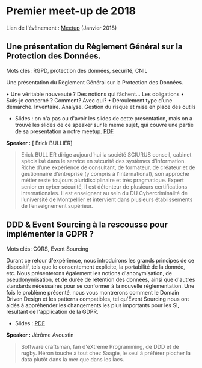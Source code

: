 # Premier meet-up de 2018

Lien de l'évènement : [Meetup](https://www.meetup.com/fr-FR/Big-Data-Science-Montpellier/events/246171816/) (Janvier 2018)

## Une présentation du Règlement Général sur la Protection des Données.

Mots clés: RGPD, protection des données, securité, CNIL

Une présentation du Règlement Général sur la Protection des Données.

• Une véritable nouveauté ? Des notions qui fâchent… Les obligations
• Suis-je concerné ? Comment? Avec qui?
• Déroulement type d’une démarche. Inventaire. Analyse. Gestion du risque et mise en place des outils

 * Slides : on n'a pas ou d'avoir les slides de cette presentation, mais on a trouvé les slides de ce speaker sur le meme sujet, qui couvre une partie de sa presentation à notre meetup. [PDF]()

**Speaker :** [ Erick BULLIER]

> Erick BULLIER dirige aujourd’hui la société SCIURUS conseil, cabinet spécialisé dans le service en sécurité des systèmes d’information. Riche d’une expérience de consultant, de formateur, de créateur et de gestionnaire d’entreprise (y compris à l’international), son approche métier reste toujours pluridisciplinaire et très pragmatique. Expert senior en cyber sécurité, il est détenteur de plusieurs certifications internationales. Il est enseignant au sein du DU Cybercriminalité de l’université de Montpellier et intervient dans plusieurs établissements de l’enseignement supérieur.

## DDD & Event Sourcing à la rescousse pour implémenter la GDPR ?

Mots clés: CQRS, Event Sourcing	

Durant ce retour d'expérience, nous introduirons les grands principes de ce dispositif, tels que le consentement explicite, la portabilité de la donnée, etc. Nous présenterons également les notions d'anonymisation, de pseudonymisation, et de durée de rétention des données, ainsi que d'autres standards nécessaires pour se conformer à la nouvelle réglementation. Une fois le problème présenté, nous vous montrerons comment le Domain Driven Design et les patterns compatibles, tel qu'Event Sourcing nous ont aidés à appréhender les changements les plus importants pour les SI, résultant de l'application de la GDPR.


 * Slides : [PDF]()

**Speaker :** Jérôme Avoustin

> Software craftsman, fan d'eXtreme Programming, de DDD et de rugby. Héron touche à tout chez Saagie, le seul à préférer piocher la data plutôt dans la mer que dans les lacs.
